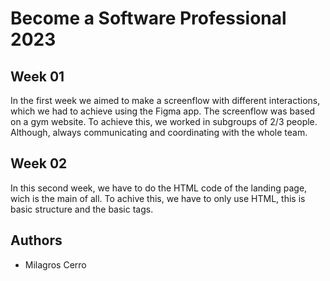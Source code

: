 # Become a Software Professional 2023

## Week 01
In the first week we aimed to make a screenflow with different interactions, which we had to achieve using the Figma app.
The screenflow was based on a gym website.
To achieve this, we worked in subgroups of 2/3 people. Although, always communicating and coordinating with the whole team.

## Week 02
In this second week, we have to do the HTML code of the landing page, wich is the main of all.
To achive this, we have to only use HTML, this is basic structure and the basic tags.

## Authors
- Milagros Cerro